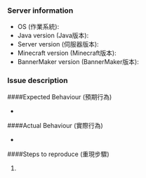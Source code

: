 ### Server information
- OS (作業系統): <!-- Example: Windows 10 -->
- Java version (Java版本): <!-- Example: 1.8.0_121(Java 8 Update 121) -->
- Server version (伺服器版本): <!-- Example: Spigot 1.11.2-R0.1-SNAPSHOT -->
- Minecraft version (Minecraft版本): <!-- Example: 1.11.2 -->
- BannerMaker version (BannerMaker版本): <!-- Example: 1.5.0 build #88 (add build number if you downloaded it from Jenkins) -->

### Issue description
####Expected Behaviour (預期行為)

- 

####Actual Behaviour (實際行為)

- 

####Steps to reproduce (重現步驟)

1. 
